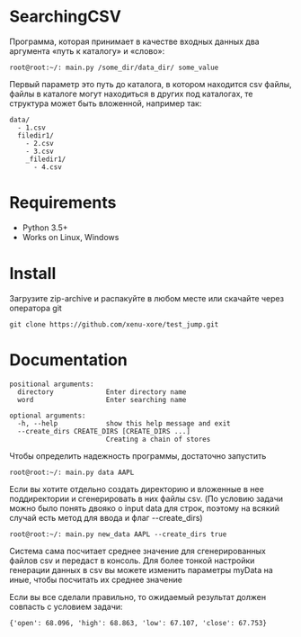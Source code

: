 SearchingCSV
============

Программа, которая принимает в качестве входных данных два аргумента «путь к каталогу» и «слово»:
    
    root@root:~/: main.py /some_dir/data_dir/ some_value

Первый параметр это путь до каталога, в котором находится csv файлы, файлы в каталоге могут находиться в других 
под каталогах, те структура может быть вложенной, например так:

    data/
      - 1.csv
      filedir1/
        - 2.csv
        - 3.csv
        _filedir1/
          - 4.csv


Requirements
============

* Python 3.5+
* Works on Linux, Windows

Install
=======

Загрузите zip-archive и распакуйте в любом месте или скачайте через оператора git

    git clone https://github.com/xenu-xore/test_jump.git


Documentation
=============

    positional arguments:
      directory             Enter directory name
      word                  Enter searching name
    
    optional arguments:
      -h, --help            show this help message and exit
      --create_dirs CREATE_DIRS [CREATE_DIRS ...]
                            Сreating a chain of stores

Чтобы определить надежность программы, достаточно запустить

    root@root:~/: main.py data AAPL
Если вы хотите отдельно создать директорию и вложенные в нее поддиректории и сгенерировать в них файлы csv. 
(По условию задачи  можно было понять двояко о input data для строк, поэтому на всякий случай есть метод для ввода и флаг --create_dirs)

    root@root:~/: main.py new_data AAPL --create_dirs true

Система сама посчитает среднее значение для сгенерированных файлов csv и передаст в консоль. 
Для более тонкой настройки генерации данных в csv вы можете изменить параметры myData на иные, чтобы посчитать их среднее значение

Если вы все сделали правильно, то ожидаемый результат должен совпасть с условием задачи:

    {'open': 68.096, 'high': 68.863, 'low': 67.107, 'close': 67.753}
